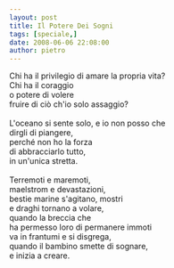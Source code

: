 ```yaml
---
layout: post
title: Il Potere Dei Sogni
tags: [speciale,]
date: 2008-06-06 22:08:00
author: pietro
---
```

Chi ha il privilegio di amare la propria vita?<br/>Chi ha il coraggio<br/>o potere di volere<br/>fruire di ciò ch'io solo assaggio?<br/><br/>L'oceano si sente solo, e io non posso che<br/>dirgli di piangere,<br/>perché non ho la forza<br/>di abbracciarlo tutto,<br/>in un'unica stretta.<br/><br/>Terremoti e maremoti,<br/>maelstrom e devastazioni,<br/>bestie marine s'agitano, mostri<br/>e draghi tornano a volare,<br/>quando la breccia che<br/>ha permesso loro di permanere immoti<br/>va in frantumi e si disgrega,<br/>quando il bambino smette di sognare,<br/>e inizia a creare.
